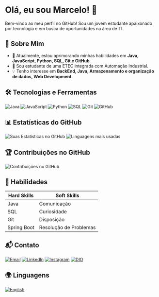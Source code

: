 # Olá, eu sou Marcelo! 👋

Bem-vindo ao meu perfil no GitHub! Sou um jovem estudante apaixonado por tecnologia e em busca de oportunidades na área de TI.

## 🚀 Sobre Mim
- 🌱 Atualmente, estou aprimorando minhas habilidades em **Java, JavaScript, Python, SQL, Git e GitHub**.
- 💼 Sou estudante de uma ETEC integrada com Automação Industrial.
- 💡 Tenho interesse em **BackEnd, Java, Armazenamento e organização de dados, Web Development**.

## 🛠️ Tecnologias e Ferramentas
![Java](https://img.shields.io/badge/Java-000?style=for-the-badge&logo=openjdk&logoColor=white)
![JavaScript](https://img.shields.io/badge/JavaScript-000?style=for-the-badge&logo=javascript)
![Python](https://img.shields.io/badge/Python-000?style=for-the-badge&logo=python)
![SQL](https://img.shields.io/badge/SQL-000?style=for-the-badge&logo=mysql)
![Git](https://img.shields.io/badge/Git-000?style=for-the-badge&logo=git)
![GitHub](https://img.shields.io/badge/GitHub-000?style=for-the-badge&logo=github)

## 📊 Estatísticas do GitHub
![Suas Estatísticas no GitHub](https://github-readme-stats.vercel.app/api?username=Marcelool&show_icons=true&theme=radical)
![Linguagens mais usadas](https://github-readme-stats.vercel.app/api/top-langs/?username=Marcelool&layout=compact&theme=radical)

## 🏆 Contribuições no GitHub
![Contribuições no GitHub](https://github-readme-streak-stats.herokuapp.com/?user=Marcelool&theme=radical)

## 🎯 Habilidades
| **Hard Skills**       | **Soft Skills**         |
|----------------------|-----------------------|
| Java                | Comunicação           |
| SQL                 | Curiosidade           |
| Git                 | Disposição            |
| Spring Boot         | Resolução de Problemas |

## 📬 Contato
[![Email](https://img.shields.io/badge/Email-D14836?style=for-the-badge&logo=gmail&logoColor=white)](mailto:marceloggamer27@gmail.com)
[![LinkedIn](https://img.shields.io/badge/LinkedIn-0077B5?style=for-the-badge&logo=linkedin&logoColor=white)](https://www.linkedin.com/in/marcelo-gabriel-alves-99375b304/)
[![Instagram](https://img.shields.io/badge/Instagram-E4405F?style=for-the-badge&logo=instagram&logoColor=white)](https://www.instagram.com/marcelo.gabrl/)
[![DIO](https://img.shields.io/badge/DIO-FF5A00?style=for-the-badge&logo=dio&logoColor=white)](https://www.dio.me/users/marceloggamer27)

## 🌍 Linguagens 
[![English](https://img.shields.io/badge/EN-English-blue?style=for-the-badge)](EN-README.md)
